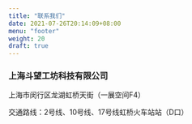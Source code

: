 ```yaml
---
title: "联系我们"
date: 2021-07-26T20:14:09+08:00
menu: "footer"
weight: 20
draft: true
---
```


### 上海斗望工坊科技有限公司

上海市闵行区龙湖虹桥天街（一展空间F4）

交通路线：2号线、10号线、17号线虹桥火车站站（D口）

